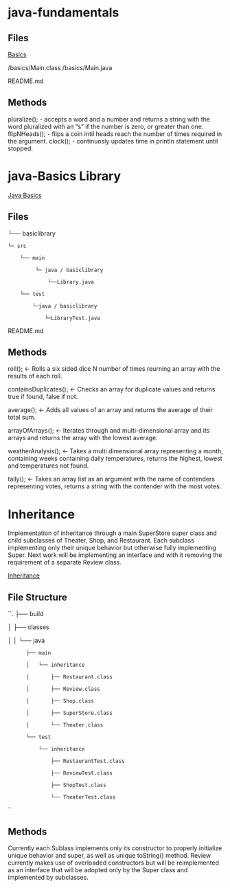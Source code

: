 # java-fundamentals

## Files

[Basics](/basics/Main.java)

/basics/Main.class
/basics/Main.java

README.md

## Methods
pluralize(); - accepts a word and a number and returns a string with the word pluralized with an “s” if the number is zero, or greater than one.
flipNHeads(); - flips a coin intil heads reach the number of times required in the argument.
clock(); - continuosly updates time in println statement until stopped.

# java-Basics Library
[Java Basics](/basiclibrary/src/main/java/basiclibrary/Library.java)
## Files


└── basiclibrary

    └─ src
    
        └── main
        
             └─ java / basiclibrary
             
                 └──Library.java
                 
        └── test
        
            └─java / basiclibrary
            
                └─LibraryTest.java
                
README.md


## Methods
roll(); <- Rolls a six sided dice N number of times reurning an array with the results of each roll.

containsDuplicates(); <- Checks an array for duplicate values and returns true if found, false if not.

average(); <- Adds all values of an array and returns the average of their total sum.

arrayOfArrays(); <- Iterates through and multi-dimensional array and its arrays and returns the array with the lowest average.

weatherAnalysis(); <- Takes a multi dimensional array representing a month, containing weeks containing daily temperatures, returns the highest, lowest and temperatures not found.

tally(); <- Takes an array list as an argument with the name of contenders representing votes, returns a string with the contender with the most votes. 


# Inheritance
Implementation of inheritance through a main SuperStore super class and child subclasses of Theater, Shop, and Restaurant. Each subclass implementing only their unique behavior but otherwise fully implementing Super. Next work will be implementing an interface and with it removing the requirement of a separate Review class.

[Inheritance](inheritance/src/main/java/inheritance)

## File Structure
``.
├── build

│   ├── classes

│   │   └── java

          ├── main

          │   └── inheritance

          │       ├── Restaurant.class

          │       ├── Review.class

          │       ├── Shop.class

          │       ├── SuperStore.class

          │       └── Theater.class

          └── test

              └── inheritance

                  ├── RestaurantTest.class

                  ├── ReviewTest.class

                  ├── ShopTest.class

                  └── TheaterTest.class

``

## Methods

Currently each Sublass implements only its constructor to properly initialize unique behavior and super, as well as unique toString() method. Review currently makes use of overloaded constructors but will be reimplemented as an interface that will be adopted only by the Super class and implemented by subclasses.
